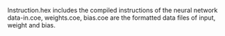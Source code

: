 Instruction.hex includes the compiled instructions of the neural network data-in.coe, weights.coe, bias.coe are the formatted data files of input, weight and bias. 